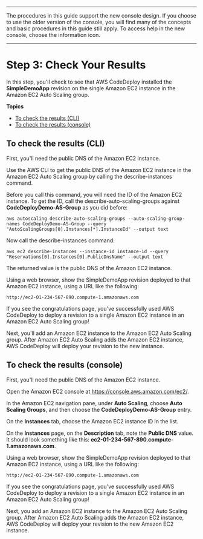 --------

 The procedures in this guide support the new console design\. If you choose to use the older version of the console, you will find many of the concepts and basic procedures in this guide still apply\. To access help in the new console, choose the information icon\. 

--------

# Step 3: Check Your Results<a name="tutorials-auto-scaling-group-verify"></a>

In this step, you'll check to see that AWS CodeDeploy installed the **SimpleDemoApp** revision on the single Amazon EC2 instance in the Amazon EC2 Auto Scaling group\.

**Topics**
+ [To check the results \(CLI\)](#tutorials-auto-scaling-group-verify-cli)
+ [To check the results \(console\)](#tutorials-auto-scaling-group-verify-console)

## To check the results \(CLI\)<a name="tutorials-auto-scaling-group-verify-cli"></a>

First, you'll need the public DNS of the Amazon EC2 instance\.

Use the AWS CLI to get the public DNS of the Amazon EC2 instance in the Amazon EC2 Auto Scaling group by calling the describe\-instances command\. 

Before you call this command, you will need the ID of the Amazon EC2 instance\. To get the ID, call the describe\-auto\-scaling\-groups against **CodeDeployDemo\-AS\-Group** as you did before:

```
aws autoscaling describe-auto-scaling-groups --auto-scaling-group-names CodeDeployDemo-AS-Group --query "AutoScalingGroups[0].Instances[*].InstanceId" --output text
```

Now call the describe\-instances command:

```
aws ec2 describe-instances --instance-id instance-id --query "Reservations[0].Instances[0].PublicDnsName" --output text
```

The returned value is the public DNS of the Amazon EC2 instance\.

Using a web browser, show the SimpleDemoApp revision deployed to that Amazon EC2 instance, using a URL like the following:

```
http://ec2-01-234-567-890.compute-1.amazonaws.com
```

If you see the congratulations page, you've successfully used AWS CodeDeploy to deploy a revision to a single Amazon EC2 instance in an Amazon EC2 Auto Scaling group\!

Next, you'll add an Amazon EC2 instance to the Amazon EC2 Auto Scaling group\. After Amazon EC2 Auto Scaling adds the Amazon EC2 instance, AWS CodeDeploy will deploy your revision to the new instance\.

## To check the results \(console\)<a name="tutorials-auto-scaling-group-verify-console"></a>

First, you'll need the public DNS of the Amazon EC2 instance\.

Open the Amazon EC2 console at [https://console\.aws\.amazon\.com/ec2/](https://console.aws.amazon.com/ec2/)\.

In the Amazon EC2 navigation pane, under **Auto Scaling**, choose **Auto Scaling Groups**, and then choose the **CodeDeployDemo\-AS\-Group** entry\.

On the **Instances** tab, choose the Amazon EC2 instance ID in the list\.

On the **Instances** page, on the **Description** tab, note the **Public DNS** value\. It should look something like this: **ec2\-01\-234\-567\-890\.compute\-1\.amazonaws\.com**\.

Using a web browser, show the SimpleDemoApp revision deployed to that Amazon EC2 instance, using a URL like the following:

```
http://ec2-01-234-567-890.compute-1.amazonaws.com
```

If you see the congratulations page, you've successfully used AWS CodeDeploy to deploy a revision to a single Amazon EC2 instance in an Amazon EC2 Auto Scaling group\!

Next, you add an Amazon EC2 instance to the Amazon EC2 Auto Scaling group\. After Amazon EC2 Auto Scaling adds the Amazon EC2 instance, AWS CodeDeploy will deploy your revision to the new Amazon EC2 instance\.